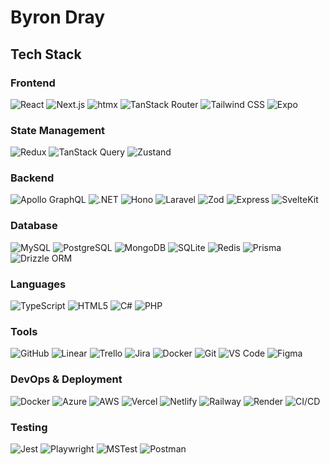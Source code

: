 # Byron Dray
## Tech Stack

### Frontend  
<p>
 <img src="https://img.shields.io/badge/React-20232A?style=for-the-badge&logo=react&logoColor=61DAFB" alt="React" />
 <img src="https://img.shields.io/badge/Next.js-000000?style=for-the-badge&logo=nextdotjs&logoColor=white" alt="Next.js" />
 <img src="https://img.shields.io/badge/htmx-FF5733?style=for-the-badge&logo=htmx&logoColor=white" alt="htmx" />
 <img src="https://img.shields.io/badge/TanStack_Router-FF4154?style=for-the-badge&logo=react-router&logoColor=white" alt="TanStack Router" />
 <img src="https://img.shields.io/badge/Tailwind_CSS-38B2AC?style=for-the-badge&logo=tailwind-css&logoColor=white" alt="Tailwind CSS" />
 <img src="https://img.shields.io/badge/Expo-000020?style=for-the-badge&logo=expo&logoColor=white" alt="Expo" />
</p>

### State Management
<p>
 <img src="https://img.shields.io/badge/Redux-593D88?style=for-the-badge&logo=redux&logoColor=white" alt="Redux" />
 <img src="https://img.shields.io/badge/TanStack_Query-FF4154?style=for-the-badge&logo=react-query&logoColor=white" alt="TanStack Query" />
 <img src="https://img.shields.io/badge/Zustand-000000?style=for-the-badge&logo=react&logoColor=white" alt="Zustand" />
</p>

### Backend  
<p>
 <img src="https://img.shields.io/badge/Apollo_GraphQL-311C87?style=for-the-badge&logo=apollographql&logoColor=white" alt="Apollo GraphQL" />
 <img src="https://img.shields.io/badge/.NET-512BD4?style=for-the-badge&logo=dotnet&logoColor=white" alt=".NET" />
 <img src="https://img.shields.io/badge/Hono-E36002?style=for-the-badge&logo=hono&logoColor=white" alt="Hono" />
 <img src="https://img.shields.io/badge/Laravel-FF2D20?style=for-the-badge&logo=laravel&logoColor=white" alt="Laravel" />
 <img src="https://img.shields.io/badge/Zod-3068B7?style=for-the-badge&logo=typescript&logoColor=white" alt="Zod" />
 <img src="https://img.shields.io/badge/Express-000000?style=for-the-badge&logo=express&logoColor=white" alt="Express" />
 <img src="https://img.shields.io/badge/SvelteKit-FF3E00?style=for-the-badge&logo=svelte&logoColor=white" alt="SvelteKit" />
</p>

### Database  
<p>
 <img src="https://img.shields.io/badge/MySQL-4479A1?style=for-the-badge&logo=mysql&logoColor=white" alt="MySQL" />
 <img src="https://img.shields.io/badge/PostgreSQL-336791?style=for-the-badge&logo=postgresql&logoColor=white" alt="PostgreSQL" />
 <img src="https://img.shields.io/badge/MongoDB-47A248?style=for-the-badge&logo=mongodb&logoColor=white" alt="MongoDB" />
 <img src="https://img.shields.io/badge/SQLite-003B57?style=for-the-badge&logo=sqlite&logoColor=white" alt="SQLite" />
 <img src="https://img.shields.io/badge/Redis-DC382D?style=for-the-badge&logo=redis&logoColor=white" alt="Redis" />
 <img src="https://img.shields.io/badge/Prisma-2D3748?style=for-the-badge&logo=prisma&logoColor=white" alt="Prisma" />
 <img src="https://img.shields.io/badge/Drizzle_ORM-C5F74F?style=for-the-badge&logo=typescript&logoColor=black" alt="Drizzle ORM" />
</p>

### Languages  
<p>
 <img src="https://img.shields.io/badge/TypeScript-3178C6?style=for-the-badge&logo=typescript&logoColor=white" alt="TypeScript" />
 <img src="https://img.shields.io/badge/HTML5-E34F26?style=for-the-badge&logo=html5&logoColor=white" alt="HTML5" />
 <img src="https://img.shields.io/badge/C_Sharp-239120?style=for-the-badge&logo=c-sharp&logoColor=white" alt="C#" />
 <img src="https://img.shields.io/badge/PHP-777BB4?style=for-the-badge&logo=php&logoColor=white" alt="PHP" />
</p>

### Tools
<p>
 <img src="https://img.shields.io/badge/GitHub-181717?style=for-the-badge&logo=github&logoColor=white" alt="GitHub" />
 <img src="https://img.shields.io/badge/Linear-5E6AD2?style=for-the-badge&logo=linear&logoColor=white" alt="Linear" />
 <img src="https://img.shields.io/badge/Trello-0052CC?style=for-the-badge&logo=trello&logoColor=white" alt="Trello" />
 <img src="https://img.shields.io/badge/Jira-0052CC?style=for-the-badge&logo=jira&logoColor=white" alt="Jira" />
 <img src="https://img.shields.io/badge/Docker-2496ED?style=for-the-badge&logo=docker&logoColor=white" alt="Docker" />
 <img src="https://img.shields.io/badge/Git-F05032?style=for-the-badge&logo=git&logoColor=white" alt="Git" />
 <img src="https://img.shields.io/badge/VS_Code-007ACC?style=for-the-badge&logo=visual-studio-code&logoColor=white" alt="VS Code" />
 <img src="https://img.shields.io/badge/Figma-F24E1E?style=for-the-badge&logo=figma&logoColor=white" alt="Figma" />
</p>

### DevOps & Deployment
<p>
 <img src="https://img.shields.io/badge/Docker-2CA5E0?style=for-the-badge&logo=docker&logoColor=white" alt="Docker" />
 <img src="https://img.shields.io/badge/Azure-0078D4?style=for-the-badge&logo=microsoftazure&logoColor=white" alt="Azure" />
 <img src="https://img.shields.io/badge/AWS-232F3E?style=for-the-badge&logo=amazon-aws&logoColor=white" alt="AWS" />
 <img src="https://img.shields.io/badge/Vercel-000000?style=for-the-badge&logo=vercel&logoColor=white" alt="Vercel" />
 <img src="https://img.shields.io/badge/Netlify-00C7B7?style=for-the-badge&logo=netlify&logoColor=white" alt="Netlify" />
 <img src="https://img.shields.io/badge/Railway-0B0D0E?style=for-the-badge&logo=railway&logoColor=white" alt="Railway" />
 <img src="https://img.shields.io/badge/Render-46E3B7?style=for-the-badge&logo=render&logoColor=white" alt="Render" />
 <img src="https://img.shields.io/badge/CI/CD-485A62?style=for-the-badge&logo=circleci&logoColor=white" alt="CI/CD" />
</p>


### Testing
<p>
 <img src="https://img.shields.io/badge/Jest-C21325?style=for-the-badge&logo=jest&logoColor=white" alt="Jest" />
 <img src="https://img.shields.io/badge/Playwright-2EAD33?style=for-the-badge&logo=playwright&logoColor=white" alt="Playwright" />
 <img src="https://img.shields.io/badge/MSTest-512BD4?style=for-the-badge&logo=dotnet&logoColor=white" alt="MSTest" />
 <img src="https://img.shields.io/badge/Postman-FF6C37?style=for-the-badge&logo=postman&logoColor=white" alt="Postman" />
</p>

